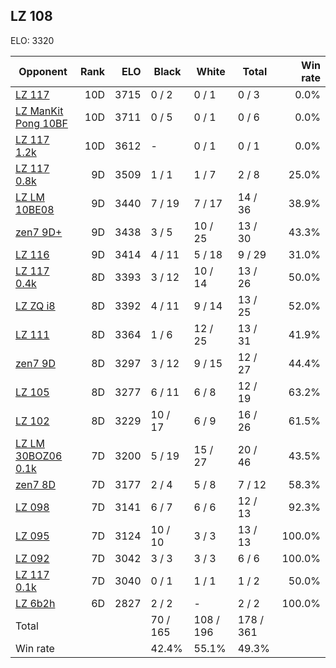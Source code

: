 ## LZ 108 ##

ELO: 3320

Opponent | Rank | ELO | Black | White | Total | Win rate
---------|-----:|----:|-------|-------|-------|-------:
[LZ 117](LZ%20117.md) | 10D | 3715 | 0 / 2 | 0 / 1 | 0 / 3 | 0.0%
[LZ ManKit Pong 10BF](LZ%20ManKit%20Pong%2010BF.md) | 10D | 3711 | 0 / 5 | 0 / 1 | 0 / 6 | 0.0%
[LZ 117 1.2k](LZ%20117%201.2k.md) | 10D | 3612 | - | 0 / 1 | 0 / 1 | 0.0%
[LZ 117 0.8k](LZ%20117%200.8k.md) | 9D | 3509 | 1 / 1 | 1 / 7 | 2 / 8 | 25.0%
[LZ LM 10BE08](LZ%20LM%2010BE08.md) | 9D | 3440 | 7 / 19 | 7 / 17 | 14 / 36 | 38.9%
[zen7 9D+](zen7%209D+.md) | 9D | 3438 | 3 / 5 | 10 / 25 | 13 / 30 | 43.3%
[LZ 116](LZ%20116.md) | 9D | 3414 | 4 / 11 | 5 / 18 | 9 / 29 | 31.0%
[LZ 117 0.4k](LZ%20117%200.4k.md) | 8D | 3393 | 3 / 12 | 10 / 14 | 13 / 26 | 50.0%
[LZ ZQ i8](LZ%20ZQ%20i8.md) | 8D | 3392 | 4 / 11 | 9 / 14 | 13 / 25 | 52.0%
[LZ 111](LZ%20111.md) | 8D | 3364 | 1 / 6 | 12 / 25 | 13 / 31 | 41.9%
[zen7 9D](zen7%209D.md) | 8D | 3297 | 3 / 12 | 9 / 15 | 12 / 27 | 44.4%
[LZ 105](LZ%20105.md) | 8D | 3277 | 6 / 11 | 6 / 8 | 12 / 19 | 63.2%
[LZ 102](LZ%20102.md) | 8D | 3229 | 10 / 17 | 6 / 9 | 16 / 26 | 61.5%
[LZ LM 30BOZ06 0.1k](LZ%20LM%2030BOZ06%200.1k.md) | 7D | 3200 | 5 / 19 | 15 / 27 | 20 / 46 | 43.5%
[zen7 8D](zen7%208D.md) | 7D | 3177 | 2 / 4 | 5 / 8 | 7 / 12 | 58.3%
[LZ 098](LZ%20098.md) | 7D | 3141 | 6 / 7 | 6 / 6 | 12 / 13 | 92.3%
[LZ 095](LZ%20095.md) | 7D | 3124 | 10 / 10 | 3 / 3 | 13 / 13 | 100.0%
[LZ 092](LZ%20092.md) | 7D | 3042 | 3 / 3 | 3 / 3 | 6 / 6 | 100.0%
[LZ 117 0.1k](LZ%20117%200.1k.md) | 7D | 3040 | 0 / 1 | 1 / 1 | 1 / 2 | 50.0%
[LZ 6b2h](LZ%206b2h.md) | 6D | 2827 | 2 / 2 | - | 2 / 2 | 100.0%
Total | | | 70 / 165 | 108 / 196 | 178 / 361 | 
Win rate| | | 42.4% | 55.1% | 49.3% | 
